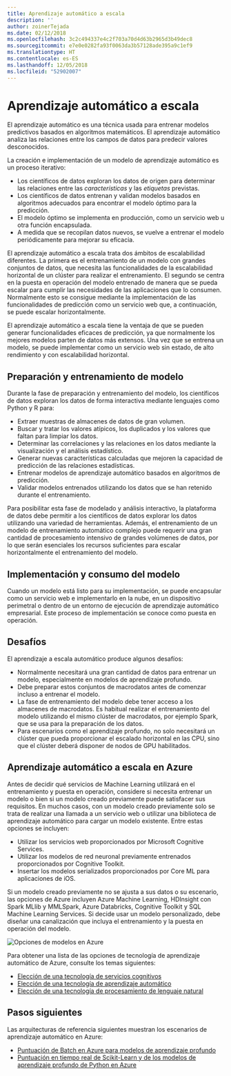 ```yaml
---
title: Aprendizaje automático a escala
description: ''
author: zoinerTejada
ms.date: 02/12/2018
ms.openlocfilehash: 3c2c494337e4c2f703a70d4d63b2965d3b49dec8
ms.sourcegitcommit: e7e0e0282fa93f0063da3b57128ade395a9c1ef9
ms.translationtype: HT
ms.contentlocale: es-ES
ms.lasthandoff: 12/05/2018
ms.locfileid: "52902007"
---
```

# <a name="machine-learning-at-scale"></a>Aprendizaje automático a escala

El aprendizaje automático es una técnica usada para entrenar modelos predictivos basados en algoritmos matemáticos. El aprendizaje automático analiza las relaciones entre los campos de datos para predecir valores desconocidos.

La creación e implementación de un modelo de aprendizaje automático es un proceso iterativo:

* Los científicos de datos exploran los datos de origen para determinar las relaciones entre las *características* y las *etiquetas* previstas.
* Los científicos de datos entrenan y validan modelos basados en algoritmos adecuados para encontrar el modelo óptimo para la predicción.
* El modelo óptimo se implementa en producción, como un servicio web u otra función encapsulada.
* A medida que se recopilan datos nuevos, se vuelve a entrenar el modelo periódicamente para mejorar su eficacia.

El aprendizaje automático a escala trata dos ámbitos de escalabilidad diferentes. La primera es el entrenamiento de un modelo con grandes conjuntos de datos, que necesita las funcionalidades de la escalabilidad horizontal de un clúster para realizar el entrenamiento. El segundo se centra en la puesta en operación del modelo entrenado de manera que se pueda escalar para cumplir las necesidades de las aplicaciones que lo consumen. Normalmente esto se consigue mediante la implementación de las funcionalidades de predicción como un servicio web que, a continuación, se puede escalar horizontalmente.

El aprendizaje automático a escala tiene la ventaja de que se pueden generar funcionalidades eficaces de predicción, ya que normalmente los mejores modelos parten de datos más extensos. Una vez que se entrena un modelo, se puede implementar como un servicio web sin estado, de alto rendimiento y con escalabilidad horizontal. 

## <a name="model-preparation-and-training"></a>Preparación y entrenamiento de modelo

Durante la fase de preparación y entrenamiento del modelo, los científicos de datos exploran los datos de forma interactiva mediante lenguajes como Python y R para:

* Extraer muestras de almacenes de datos de gran volumen.
* Buscar y tratar los valores atípicos, los duplicados y los valores que faltan para limpiar los datos.
* Determinar las correlaciones y las relaciones en los datos mediante la visualización y el análisis estadístico.
* Generar nuevas características calculadas que mejoren la capacidad de predicción de las relaciones estadísticas.
* Entrenar modelos de aprendizaje automático basados en algoritmos de predicción.
* Validar modelos entrenados utilizando los datos que se han retenido durante el entrenamiento.

Para posibilitar esta fase de modelado y análisis interactivo, la plataforma de datos debe permitir a los científicos de datos explorar los datos utilizando una variedad de herramientas. Además, el entrenamiento de un modelo de entrenamiento automático complejo puede requerir una gran cantidad de procesamiento intensivo de grandes volúmenes de datos, por lo que serán esenciales los recursos suficientes para escalar horizontalmente el entrenamiento del modelo.

## <a name="model-deployment-and-consumption"></a>Implementación y consumo del modelo

Cuando un modelo está listo para su implementación, se puede encapsular como un servicio web e implementarlo en la nube, en un dispositivo perimetral o dentro de un entorno de ejecución de aprendizaje automático empresarial. Este proceso de implementación se conoce como puesta en operación.

## <a name="challenges"></a>Desafíos

El aprendizaje a escala automático produce algunos desafíos:

- Normalmente necesitará una gran cantidad de datos para entrenar un modelo, especialmente en modelos de aprendizaje profundo.
- Debe preparar estos conjuntos de macrodatos antes de comenzar incluso a entrenar el modelo.
- La fase de entrenamiento del modelo debe tener acceso a los almacenes de macrodatos. Es habitual realizar el entrenamiento del modelo utilizando el mismo clúster de macrodatos, por ejemplo Spark, que se usa para la preparación de los datos. 
- Para escenarios como el aprendizaje profundo, no solo necesitará un clúster que pueda proporcionar el escalado horizontal en las CPU, sino que el clúster deberá disponer de nodos de GPU habilitados.

## <a name="machine-learning-at-scale-in-azure"></a>Aprendizaje automático a escala en Azure

Antes de decidir qué servicios de Machine Learning utilizará en el entrenamiento y puesta en operación, considere si necesita entrenar un modelo o bien si un modelo creado previamente puede satisfacer sus requisitos. En muchos casos, con un modelo creado previamente solo se trata de realizar una llamada a un servicio web o utilizar una biblioteca de aprendizaje automático para cargar un modelo existente. Entre estas opciones se incluyen: 

- Utilizar los servicios web proporcionados por Microsoft Cognitive Services.
- Utilizar los modelos de red neuronal previamente entrenados proporcionados por Cognitive Toolkit.
- Insertar los modelos serializados proporcionados por Core ML para aplicaciones de iOS. 

Si un modelo creado previamente no se ajusta a sus datos o su escenario, las opciones de Azure incluyen Azure Machine Learning, HDInsight con Spark MLlib y MMLSpark, Azure Databricks, Cognitive Toolkit y SQL Machine Learning Services. Si decide usar un modelo personalizado, debe diseñar una canalización que incluya el entrenamiento y la puesta en operación del modelo. 

![Opciones de modelos en Azure](./images/machine-learning-model-training-and-deployment.png)

Para obtener una lista de las opciones de tecnología de aprendizaje automático de Azure, consulte los temas siguientes:

- [Elección de una tecnología de servicios cognitivos](../technology-choices/cognitive-services.md)
- [Elección de una tecnología de aprendizaje automático](../technology-choices/data-science-and-machine-learning.md)
- [Elección de una tecnología de procesamiento de lenguaje natural](../technology-choices/natural-language-processing.md)

## <a name="next-steps"></a>Pasos siguientes

Las arquitecturas de referencia siguientes muestran los escenarios de aprendizaje automático en Azure:

- [Puntuación de Batch en Azure para modelos de aprendizaje profundo](../../reference-architectures/ai/batch-scoring-deep-learning.md)
- [Puntuación en tiempo real de Scikit-Learn y de los modelos de aprendizaje profundo de Python en Azure](../../reference-architectures/ai/realtime-scoring-python.md)